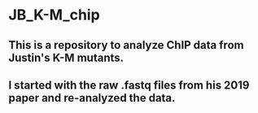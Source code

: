# JB_K-M_chip

## This is a repository to analyze ChIP data from Justin's K-M mutants.
## I started with the raw .fastq files from his 2019 paper and re-analyzed the data. 
